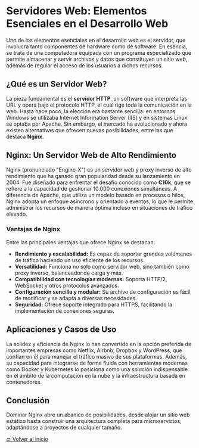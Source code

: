 # Servidores Web: Elementos Esenciales en el Desarrollo Web

Uno de los elementos esenciales en el desarrollo web es el servidor, que involucra tanto componentes de hardware como de software. En esencia, se trata de una computadora equipada con un programa especializado que permite almacenar y servir archivos y datos que constituyen un sitio web, además de regular el acceso de los usuarios a dichos recursos.

## ¿Qué es un Servidor Web?

La pieza fundamental es el **servidor HTTP**, un software que interpreta las URL y opera bajo el protocolo HTTP, el cual rige toda la comunicación en la web. Hasta hace poco, la elección era bastante sencilla: en entornos Windows se utilizaba Internet Information Server (IIS) y en sistemas Linux se optaba por Apache. Sin embargo, el mercado ha evolucionado y ahora existen alternativas que ofrecen nuevas posibilidades, entre las que destaca **Nginx**.

## Nginx: Un Servidor Web de Alto Rendimiento

Nginx (pronunciado "Engine-X") es un servidor web y proxy inverso de alto rendimiento que ha ganado gran popularidad desde su lanzamiento en 2004. Fue diseñado para enfrentar el desafío conocido como **C10k**, que se refiere a la capacidad de gestionar 10.000 conexiones simultáneas. A diferencia de Apache, que utiliza un modelo basado en procesos o hilos, Nginx adopta un enfoque asíncrono y orientado a eventos, lo que le permite administrar los recursos de manera óptima incluso en situaciones de tráfico elevado.

### Ventajas de Nginx

Entre las principales ventajas que ofrece Nginx se destacan:

- **Rendimiento y escalabilidad:** Es capaz de soportar grandes volúmenes de tráfico haciendo un uso eficiente de los recursos.
- **Versatilidad:** Funciona no solo como servidor web, sino también como proxy inverso, balanceador de carga y más.
- **Compatibilidad con tecnologías modernas:** Soporta HTTP/2, WebSocket y otros protocolos avanzados.
- **Configuración sencilla y modular:** Su archivo de configuración es fácil de modificar y se adapta a diversas necesidades.
- **Seguridad:** Ofrece soporte integrado para HTTPS, facilitando la implementación de conexiones seguras.

## Aplicaciones y Casos de Uso

La solidez y eficiencia de Nginx lo han convertido en la opción preferida de importantes empresas como Netflix, Airbnb, Dropbox y WordPress, que confían en él para manejar el tráfico masivo de sus plataformas. Además, su capacidad para integrarse de forma fluida con herramientas modernas como Docker y Kubernetes lo posiciona como una solución indispensable en el ámbito de la computación en la nube y la infraestructura basada en contenedores.

## Conclusión

Dominar Nginx abre un abanico de posibilidades, desde alojar un sitio web estático hasta construir una arquitectura completa para microservicios, adaptándose a proyectos de cualquier tamaño.


[🔙 Volver al inicio](https://github.com/HoracioGG/nginx/tree/main#readme)
